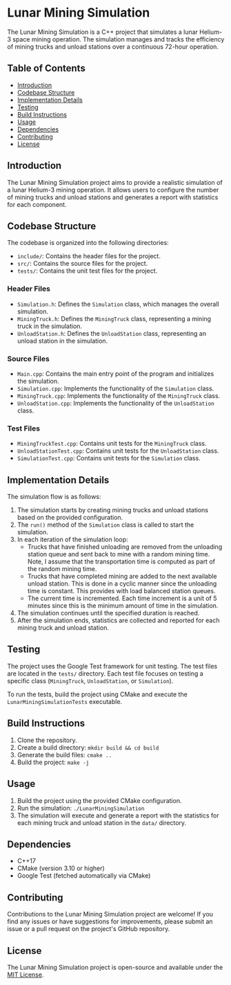 # Lunar Mining Simulation

The Lunar Mining Simulation is a C++ project that simulates a lunar Helium-3 space mining operation. The simulation manages and tracks the efficiency of mining trucks and unload stations over a continuous 72-hour operation.

## Table of Contents

- [Introduction](#introduction)
- [Codebase Structure](#codebase-structure)
- [Implementation Details](#implementation-details)
- [Testing](#testing)
- [Build Instructions](#build-instructions)
- [Usage](#usage)
- [Dependencies](#dependencies)
- [Contributing](#contributing)
- [License](#license)

## Introduction

The Lunar Mining Simulation project aims to provide a realistic simulation of a lunar Helium-3 mining operation. It allows users to configure the number of mining trucks and unload stations and generates a report with statistics for each component.

## Codebase Structure

The codebase is organized into the following directories:

- `include/`: Contains the header files for the project.
- `src/`: Contains the source files for the project.
- `tests/`: Contains the unit test files for the project.

### Header Files

- `Simulation.h`: Defines the `Simulation` class, which manages the overall simulation.
- `MiningTruck.h`: Defines the `MiningTruck` class, representing a mining truck in the simulation.
- `UnloadStation.h`: Defines the `UnloadStation` class, representing an unload station in the simulation.

### Source Files

- `Main.cpp`: Contains the main entry point of the program and initializes the simulation.
- `Simulation.cpp`: Implements the functionality of the `Simulation` class.
- `MiningTruck.cpp`: Implements the functionality of the `MiningTruck` class.
- `UnloadStation.cpp`: Implements the functionality of the `UnloadStation` class.

### Test Files

- `MiningTruckTest.cpp`: Contains unit tests for the `MiningTruck` class.
- `UnloadStationTest.cpp`: Contains unit tests for the `UnloadStation` class.
- `SimulationTest.cpp`: Contains unit tests for the `Simulation` class.

## Implementation Details

The simulation flow is as follows:

1. The simulation starts by creating mining trucks and unload stations based on the provided configuration.
2. The `run()` method of the `Simulation` class is called to start the simulation.
3. In each iteration of the simulation loop:
   - Trucks that have finished unloading are removed from the unloading station queue and sent back to mine with a random mining time. Note, I assume that the transportation time is computed as part of the random mining time.
   - Trucks that have completed mining are added to the next available unload station. This is done in a cyclic manner since the unloading time is constant. This provides with load balanced station queues.
   - The current time is incremented. Each time increment is a unit of 5 minutes since this is the minimum amount of time in the simulation.
4. The simulation continues until the specified duration is reached.
5. After the simulation ends, statistics are collected and reported for each mining truck and unload station.

## Testing

The project uses the Google Test framework for unit testing. The test files are located in the `tests/` directory. Each test file focuses on testing a specific class (`MiningTruck`, `UnloadStation`, or `Simulation`).

To run the tests, build the project using CMake and execute the `LunarMiningSimulationTests` executable.

## Build Instructions

1. Clone the repository.
2. Create a build directory: `mkdir build && cd build`
3. Generate the build files: `cmake ..`
4. Build the project: `make -j`

## Usage

1. Build the project using the provided CMake configuration.
2. Run the simulation: `./LunarMiningSimulation`
3. The simulation will execute and generate a report with the statistics for each mining truck and unload station in the `data/` directory.

## Dependencies

- C++17
- CMake (version 3.10 or higher)
- Google Test (fetched automatically via CMake)

## Contributing

Contributions to the Lunar Mining Simulation project are welcome! If you find any issues or have suggestions for improvements, please submit an issue or a pull request on the project's GitHub repository.

## License

The Lunar Mining Simulation project is open-source and available under the [MIT License](LICENSE).